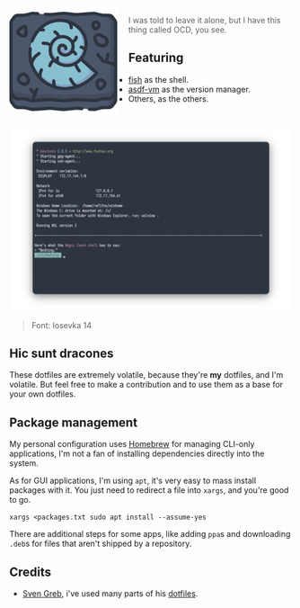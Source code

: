 
<img src="https://raw.githubusercontent.com/arcticicestudio/igloo/master/assets/sb-zsh-banner.svg?sanitize=true" align="left" width="192px" />
<img align="left" width="0" height="192px" hspace="10"/>

> I was told to leave it alone, but I have this thing called OCD, you see.

## Featuring

- [fish](https://fishshell.com/) as the shell.
- [asdf-vm](https://asdf-vm.com/) as the version manager.
- Others, as the others.

<br>

![The interactive shell](./assets/shell.png)
> Font: Iosevka 14
>
## Hic sunt dracones

These dotfiles are extremely volatile, because they're **my** dotfiles, and I'm volatile. But feel free to make a contribution and to use them as a base for your own dotfiles.

## Package management

My personal configuration uses [Homebrew](https://brew.sh) for managing CLI-only applications, I'm not a fan of installing dependencies directly into the system.

As for GUI applications, I'm using `apt`, it's very easy to mass install packages with it. You just need to redirect a file into `xargs`, and you're good to go.

```shell-session
xargs <packages.txt sudo apt install --assume-yes
```

There are additional steps for some apps, like adding `ppa`s and downloading `.deb`s for files that aren't shipped by a repository.

## Credits

- [Sven Greb](https://github.com/arcticicestudio), i've used many parts of his [dotfiles](https://github.com/arcticicestudio/igloo).
